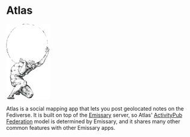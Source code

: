 # Atlas

<img src="https://github.com/EmissarySocial/atlas/blob/main/meta/atlas-crouching.png" style="height:200px" alt="Image of Atlas, the Titan from Greek mythology, crouching and holding the world. Line drawing by Italian artist Baldassarre Tommaso Peruzzi, 1481–1536.">

Atlas is a social mapping app that lets you post geolocated notes on the Fediverse.  It is built on top of the [Emissary](https://emissary.dev) server, so Atlas' [ActivityPub Federation](https://github.com/EmissarySocial/emissary/blob/main/FEDERATION.md) model is determined by Emissary, and it shares many other common features with other Emissary apps.
